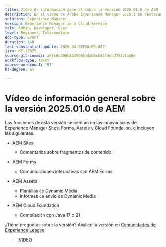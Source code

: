 ```yaml
---
title: Vídeo de información general sobre la versión 2025.01.0 de AEM
description: En el vídeo de Adobe Experience Manager 2025.1 se destacan las mejoras realizadas en los fragmentos de contenido, los formularios y los recursos, incluida la compatibilidad con dynamic media, las herramientas de colaboración y Java 21.
solution: Experience Manager
version: Experience Manager as a Cloud Service
role: Admin, Developer, User
level: Beginner, Intermediate
doc-type: Event
duration: 248
last-substantial-update: 2025-04-02T00:00:00Z
jira: KT-17625
source-git-commit: a6fc8c309b113906fbda66cb83f4dcd75124a48e
workflow-type: tm+mt
source-wordcount: '97'
ht-degree: 6%

---
```



# Vídeo de información general sobre la versión 2025.01.0 de AEM

Las funciones de esta versión se centran en las innovaciones de Experience Manager Sites, Forms, Assets y Cloud Foundation, e incluyen las siguientes:

* AEM Sites
   * Comentarios sobre fragmentos de contenido

* AEM Forms
   * Comunicaciones interactivas con AEM Forms

* AEM Assets
   * Plantillas de Dynamic Media
   * Informes de envío de Dynamic Media

* AEM Cloud Foundation
   * Compilación con Java 17 o 21

¿Tiene preguntas sobre la versión?  Analice la versión en [Comunidades de Experience League](https://adobe.ly/4l2AibQ)

>[!VIDEO](https://video.tv.adobe.com/v/3456077/?learn=on&enablevpops&captions=spa)
